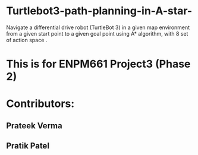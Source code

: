 # Turtlebot3-path-planning-in-A-star-
Navigate  a  differential  drive  robot  (TurtleBot  3)  in  a  given  map  environment from a given start point to a given goal point using  A*  algorithm, with 8 set of action space .

# This is for ENPM661 Project3 (Phase 2)

# Contributors:
## Prateek Verma
## Pratik Patel
